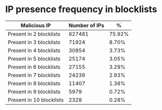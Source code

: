 # IP presence frequency in blocklists
| Malicious IP | Number of IPs | % |
|----|----|----|
| Present in 2 blocklists | 627481 | 75.92% |
| Present in 3 blocklists | 71924 | 8.70% |
| Present in 4 blocklists | 30854 | 3.73% |
| Present in 5 blocklists | 25174 | 3.05% |
| Present in 6 blocklists | 27155 | 3.29% |
| Present in 7 blocklists | 24239 | 2.93% |
| Present in 8 blocklists | 11407 | 1.38% |
| Present in 9 blocklists | 5979 | 0.72% |
| Present in 10 blocklists | 2328 | 0.28% |
